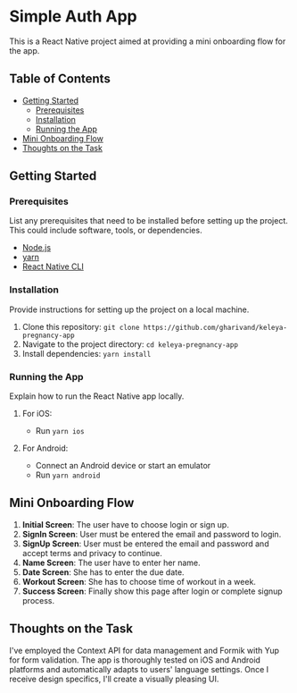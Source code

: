 # Simple Auth App

This is a React Native project aimed at providing a mini onboarding flow for the app.

## Table of Contents

- [Getting Started](#getting-started)
   - [Prerequisites](#prerequisites)
   - [Installation](#installation)
   - [Running the App](#running-the-app)
- [Mini Onboarding Flow](#mini-onboarding-flow)
- [Thoughts on the Task](#thoughts-on-the-task)

## Getting Started

### Prerequisites

List any prerequisites that need to be installed before setting up the project. This could include software, tools, or dependencies.

- [Node.js](https://nodejs.org/)
- [yarn](https://yarnpkg.com/)
- [React Native CLI](https://reactnative.dev/docs/environment-setup)

### Installation

Provide instructions for setting up the project on a local machine.

1. Clone this repository: `git clone https://github.com/gharivand/keleya-pregnancy-app`
2. Navigate to the project directory: `cd keleya-pregnancy-app`
3. Install dependencies: `yarn install`

### Running the App

Explain how to run the React Native app locally.

1. For iOS:
   - Run `yarn ios`

2. For Android:
   - Connect an Android device or start an emulator
   - Run `yarn android`

## Mini Onboarding Flow
1. **Initial Screen**: The user have to choose login or sign up.
2. **SignIn Screen**: User must be entered the email and password to login.
3. **SignUp Screen**: User must be entered the email and password and accept terms and privacy to continue.
4. **Name Screen**: The user have to enter her name.
5. **Date Screen**: She has to enter the due date.
6. **Workout Screen**: She has to choose time of workout in a week.
7. **Success Screen**: Finally show this page after login or complete signup process.

## Thoughts on the Task

I've employed the Context API for data management and Formik with Yup for form validation. The app is thoroughly tested on iOS and Android platforms and automatically adapts to users' language settings. Once I receive design specifics, I'll create a visually pleasing UI.


